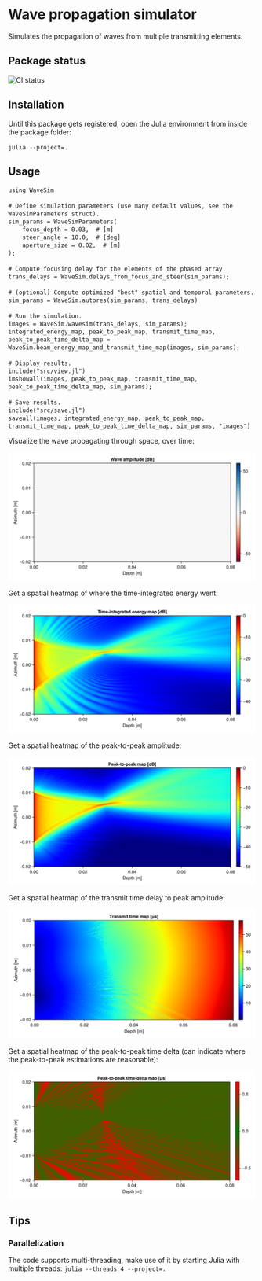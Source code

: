 # Wave propagation simulator

Simulates the propagation of waves from multiple transmitting elements.

## Package status

![CI status](https://github.com/cmey/WaveSim.jl/actions/workflows/ci.yml/badge.svg)

## Installation

Until this package gets registered, open the Julia environment from inside the package folder:
```
julia --project=.
```

## Usage

```
using WaveSim

# Define simulation parameters (use many default values, see the WaveSimParameters struct).
sim_params = WaveSimParameters(
    focus_depth = 0.03,  # [m]
    steer_angle = 10.0,  # [deg]
    aperture_size = 0.02,  # [m]
);

# Compute focusing delay for the elements of the phased array.
trans_delays = WaveSim.delays_from_focus_and_steer(sim_params);

# (optional) Compute optimized "best" spatial and temporal parameters.
sim_params = WaveSim.autores(sim_params, trans_delays)

# Run the simulation.
images = WaveSim.wavesim(trans_delays, sim_params);
integrated_energy_map, peak_to_peak_map, transmit_time_map, peak_to_peak_time_delta_map = WaveSim.beam_energy_map_and_transmit_time_map(images, sim_params);

# Display results.
include("src/view.jl")
imshowall(images, peak_to_peak_map, transmit_time_map, peak_to_peak_time_delta_map, sim_params);

# Save results.
include("src/save.jl")
saveall(images, integrated_energy_map, peak_to_peak_map, transmit_time_map, peak_to_peak_time_delta_map, sim_params, "images")
```

Visualize the wave propagating through space, over time:

![wave propagation animation](images/wave_propagation.gif)

Get a spatial heatmap of where the time-integrated energy went:

![integrated energy map](images/integrated_energy_map.png)

Get a spatial heatmap of the peak-to-peak amplitude:

![peak-to-peak map](images/peak_to_peak_map.png)

Get a spatial heatmap of the transmit time delay to peak amplitude:

![transmit time map](images/transmit_time_map.png)

Get a spatial heatmap of the peak-to-peak time delta (can indicate where the peak-to-peak estimations are reasonable):

![peak-to-peak time delta map](images/peak_to_peak_time_delta_map.png)


## Tips

### Parallelization

The code supports multi-threading, make use of it by starting Julia with multiple threads: `julia --threads 4 --project=.`

